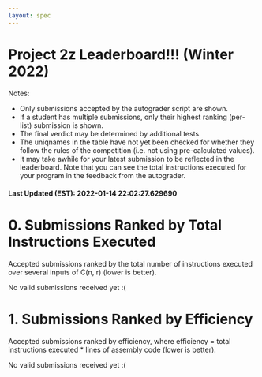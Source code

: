 ```yaml
---
layout: spec
---
```


Project 2z Leaderboard!!! (Winter 2022)
==============================
Notes:
- Only submissions accepted by the autograder script are shown.
- If a student has multiple submissions, only their highest ranking (per-list) submission is shown.
- The final verdict may be determined by additional tests.
- The uniqnames in the table have not yet been checked for whether they follow the rules of the competition (i.e. not using pre-calculated values).
- It may take awhile for your latest submission to be reflected in the leaderboard. Note that you can see the total instructions executed for your program in the feedback from the autograder.


#### Last Updated (EST): 2022-01-14 22:02:27.629690

# 0. Submissions Ranked by Total Instructions Executed
Accepted submissions ranked by the total number of instructions executed over several inputs of C(n, r) (lower is better).

No valid submissions received yet :(

# 1. Submissions Ranked by Efficiency
Accepted submissions ranked by efficiency, where efficiency = total instructions executed * lines of assembly code (lower is better).

No valid submissions received yet :(

